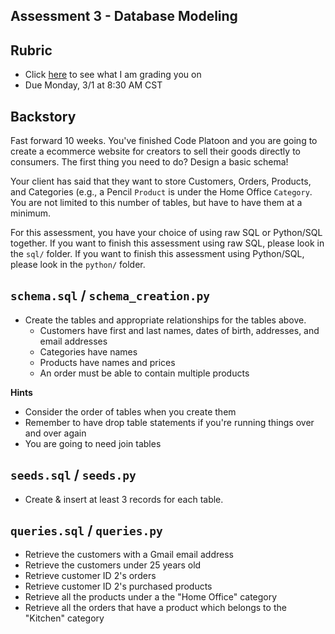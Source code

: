 Assessment 3 - Database Modeling
--------------------------------
## Rubric
* Click [here](https://docs.google.com/spreadsheets/d/1zU9ZkwPn5aWxIuC7NJrxr7fBNvUwjQYFm6hZje-_cZE/edit#gid=0) to see what I am grading you on
* Due Monday, 3/1 at 8:30 AM CST

Backstory
---------
Fast forward 10 weeks. You've finished Code Platoon and you are going to create a ecommerce website for creators to sell their goods directly to consumers. The first thing you need to do? Design a basic schema!

Your client has said that they want to store Customers, Orders, Products, and Categories (e.g., a Pencil `Product` is under the Home Office `Category`. You are not limited to this number of tables, but have to have them at a minimum.

For this assessment, you have your choice of using raw SQL or Python/SQL together. If you want to finish this assessment using raw SQL, please look in the `sql/` folder. If you want to finish this assessment using Python/SQL, please look in the `python/` folder.

`schema.sql` / `schema_creation.py`
------------
- Create the tables and appropriate relationships for the tables above.
  - Customers have first and last names, dates of birth, addresses, and email addresses
  - Categories have names
  - Products have names and prices
  - An order must be able to contain multiple products

**Hints**
  - Consider the order of tables when you create them
  - Remember to have drop table statements if you're running things over and over again
  - You are going to need join tables

`seeds.sql` / `seeds.py`
-----------
- Create & insert at least 3 records for each table.

`queries.sql` / `queries.py`
-------------
- Retrieve the customers with a Gmail email address
- Retrieve the customers under 25 years old
- Retrieve customer ID 2's orders
- Retrieve customer ID 2's purchased products
- Retrieve all the products under a the "Home Office" category
- Retrieve all the orders that have a product which belongs to the "Kitchen" category
